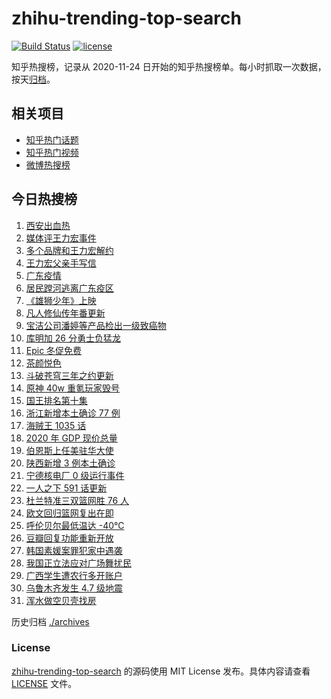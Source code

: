 # zhihu-trending-top-search

[![Build Status](https://github.com/justjavac/zhihu-trending-top-search/workflows/ci/badge.svg?branch=main)](https://github.com/justjavac/zhihu-trending-top-search/actions)
[![license](https://img.shields.io/github/license/justjavac/zhihu-trending-top-search)](https://github.com/justjavac/zhihu-trending-top-search/blob/main/LICENSE)

知乎热搜榜，记录从 2020-11-24 日开始的知乎热搜榜单。每小时抓取一次数据，按天[归档](./archives)。

## 相关项目

- [知乎热门话题](https://github.com/justjavac/zhihu-trending-hot-questions)
- [知乎热门视频](https://github.com/justjavac/zhihu-trending-hot-video)
- [微博热搜榜](https://github.com/justjavac/weibo-trending-hot-search)

## 今日热搜榜

<!-- BEGIN -->
<!-- 最后更新时间 Sun Dec 19 2021 13:13:08 GMT+0800 (China Standard Time) -->

1. [西安出血热](https://www.zhihu.com/search?q=出血热)
1. [媒体评王力宏事件](https://www.zhihu.com/search?q=王力宏事件)
1. [多个品牌和王力宏解约](https://www.zhihu.com/search?q=王力宏合作)
1. [王力宏父亲手写信](https://www.zhihu.com/search?q=王力宏父亲)
1. [广东疫情](https://www.zhihu.com/search?q=广东疫情)
1. [居民蹚河逃离广东疫区](https://www.zhihu.com/search?q=广东疫情)
1. [《雄狮少年》上映](https://www.zhihu.com/search?q=雄狮少年)
1. [凡人修仙传年番更新](https://www.zhihu.com/search?q=凡人修仙传)
1. [宝洁公司潘婷等产品检出一级致癌物](https://www.zhihu.com/search?q=潘婷)
1. [库明加 26 分勇士负猛龙](https://www.zhihu.com/search?q=勇士)
1. [Epic 冬促免费](https://www.zhihu.com/search?q=epic)
1. [茶颜悦色](https://www.zhihu.com/search?q=茶颜悦色)
1. [斗破苍穹三年之约更新](https://www.zhihu.com/search?q=斗破苍穹三年之约)
1. [原神 40w 重氪玩家毁号](https://www.zhihu.com/search?q=原神)
1. [国王排名第十集](https://www.zhihu.com/search?q=国王排名)
1. [浙江新增本土确诊 77 例](https://www.zhihu.com/search?q=浙江疫情)
1. [海贼王 1035 话](https://www.zhihu.com/search?q=海贼王)
1. [2020 年 GDP 现价总量](https://www.zhihu.com/search?q=2020GDP)
1. [伯恩斯上任美驻华大使](https://www.zhihu.com/search?q=美国驻华大使)
1. [陕西新增 3 例本土确诊](https://www.zhihu.com/search?q=陕西疫情)
1. [宁德核电厂 0 级运行事件](https://www.zhihu.com/search?q=宁德核电厂)
1. [一人之下 591 话更新](https://www.zhihu.com/search?q=一人之下)
1. [杜兰特准三双篮网胜 76 人](https://www.zhihu.com/search?q=篮网)
1. [欧文回归篮网复出在即](https://www.zhihu.com/search?q=欧文回归)
1. [呼伦贝尔最低温达 -40℃](https://www.zhihu.com/search?q=呼伦贝尔极寒天气)
1. [豆瓣回复功能重新开放](https://www.zhihu.com/search?q=豆瓣回复)
1. [韩国素媛案罪犯家中遇袭](https://www.zhihu.com/search?q=素媛案罪犯)
1. [我国正立法应对广场舞扰民](https://www.zhihu.com/search?q=广场舞立法)
1. [广西学生遭农行多开账户](https://www.zhihu.com/search?q=广西学生)
1. [乌鲁木齐发生 4.7 级地震](https://www.zhihu.com/search?q=乌鲁木齐地震)
1. [浑水做空贝壳找房](https://www.zhihu.com/search?q=浑水做空贝壳)

<!-- END -->

历史归档 [./archives](./archives)

### License

[zhihu-trending-top-search](https://github.com/justjavac/zhihu-trending-top-search)
的源码使用 MIT License 发布。具体内容请查看 [LICENSE](./LICENSE) 文件。
